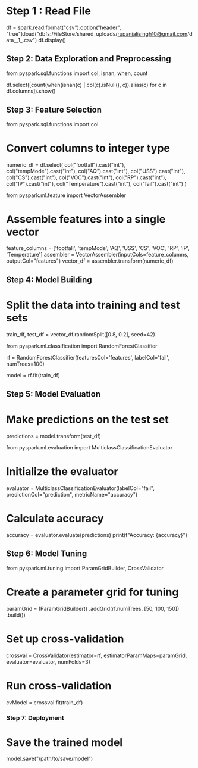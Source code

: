 # Step 1 : Read File
df = spark.read.format("csv").option("header", "true").load("dbfs:/FileStore/shared_uploads/rupanjalisingh10@gmail.com/data__1_.csv")
df.display()

## Step 2: Data Exploration and Preprocessing
from pyspark.sql.functions import col, isnan, when, count

df.select([count(when(isnan(c) | col(c).isNull(), c)).alias(c) for c in df.columns]).show()
## Step 3: Feature Selection
from pyspark.sql.functions import col

# Convert columns to integer type
numeric_df = df.select(
    col("footfall").cast("int"),
    col("tempMode").cast("int"),
    col("AQ").cast("int"),
    col("USS").cast("int"),
    col("CS").cast("int"),
    col("VOC").cast("int"),
    col("RP").cast("int"),
    col("IP").cast("int"),
    col("Temperature").cast("int"),
    col("fail").cast("int")
)

from pyspark.ml.feature import VectorAssembler

# Assemble features into a single vector
feature_columns = ['footfall', 'tempMode', 'AQ', 'USS', 'CS', 'VOC', 'RP', 'IP', 'Temperature']
assembler = VectorAssembler(inputCols=feature_columns, outputCol="features")
vector_df = assembler.transform(numeric_df)
## Step 4: Model Building
# Split the data into training and test sets
train_df, test_df = vector_df.randomSplit([0.8, 0.2], seed=42)

from pyspark.ml.classification import RandomForestClassifier

rf = RandomForestClassifier(featuresCol='features', labelCol='fail', numTrees=100)

model = rf.fit(train_df)
## Step 5: Model Evaluation
# Make predictions on the test set
predictions = model.transform(test_df)

from pyspark.ml.evaluation import MulticlassClassificationEvaluator

# Initialize the evaluator
evaluator = MulticlassClassificationEvaluator(labelCol="fail", predictionCol="prediction", metricName="accuracy")

# Calculate accuracy
accuracy = evaluator.evaluate(predictions)
print(f"Accuracy: {accuracy}")
## Step 6: Model Tuning
from pyspark.ml.tuning import ParamGridBuilder, CrossValidator

# Create a parameter grid for tuning
paramGrid = (ParamGridBuilder()
             .addGrid(rf.numTrees, [50, 100, 150])
             .build())

# Set up cross-validation
crossval = CrossValidator(estimator=rf,
                          estimatorParamMaps=paramGrid,
                          evaluator=evaluator,
                          numFolds=3)

# Run cross-validation
cvModel = crossval.fit(train_df)
### Step 7: Deployment
# Save the trained model
model.save("/path/to/save/model")

